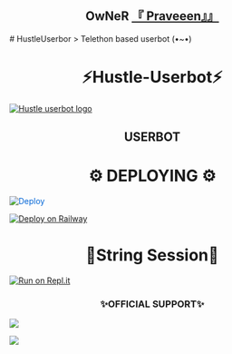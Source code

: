 
<h2 align="center"><b>OwNeR <a href="https://telegram.dog/JP_X62 ">『 Praveeen』』</a></b></h2>
# HustleUserbor
> Telethon based userbot (•~•)
<h1 align="center">⚡Hustle-Userbot⚡</h1>


[![Hustle userbot logo](https://telegra.ph/file/eed9e8e11709ab0a5fff8.jpg)](https://t.me/Hustle_userbot)

<h2 align="center">USERBOT</h2>


<h1 align="center">⚙️ DEPLOYING ⚙️</h1>



    


<a href="https://dashboard.heroku.com/new?button-url=https%3A%2F%2Fgithub.com%2FJPX62%2Fhustle-Userbot&template=https%3A%2F%2Fgithub.com%2FJPX62%2FHustle-userbot" rel="nofollow" style="background-color: initial; box-sizing: border-box; color: #0366d6; text-decoration-line: none;"><img alt="Deploy" data-canonical-src="https://www.herokucdn.com/deploy/button.svg" src="https://camo.githubusercontent.com/83b0e95b38892b49184e07ad572c94c8038323fb/68747470733a2f2f7777772e6865726f6b7563646e2e636f6d2f6465706c6f792f627574746f6e2e737667" style="border-style: none; box-sizing: initial; max-width: 100%;" /></a></div>
</a>


[![Deploy on Railway](https://railway.app/button.svg)](https://railway.app/new/template?template=https%3A%2F%2Fgithub.com%2FKaal0408%2FHustleuserbot&plugins=postgresql&envs=API_HASH%2CAPP_ID%2CMEOWBOT_SESSION%2CBOT_TOKEN%2CBOT_USERNAME%2CLOGGER_ID%2CHANDLER%2CENV&optionalEnvs=ABUSE%2CHANDLER%2CENV&API_HASHDesc=Get+it+from+my.telegram.org%2Fapi&APP_IDDesc=Get+it+from+my.telegram.org%2Fapi&MEOWBOT_SESSIONDesc=Fill+your+String+session&BOT_TOKENDesc=Bot+token+from+%40Botfather&BOT_USERNAMEDesc=Bot+username+from+%40Botfather&LOGGER_IDDesc=Create+a+channel+and+get+it%27s+id+from+%40Hustle_Id_Bot&HANDLERDesc=Your+command+handler.+Default+value+is+%22.%22&ENVDesc=Leave+it+as+it+is&referralCode=n738VA)

 <h1 align="center">💫String Session💫</h1>

 [![Run on Repl.it](https://repl.it/badge/github/kaal0408/Lucifer-X&theme=midnight-purple)](https://replit.com/@Technicalguruji/Telethon-64-bit#main.py)



<h3 align="center"> ✨OFFICIAL SUPPORT✨</h3>

<a href="https://t.me/JP_X62"><img src="https://img.shields.io/badge/Join-Support%20Channel-red.svg?style=for-the-badge&logo=Telegram"></a>

<a href="https://t.me/Hustleuserbot"><img src="https://img.shields.io/badge/Join-Support%20Group-red.svg?style=for-the-badge&logo=Telegram"></a>







